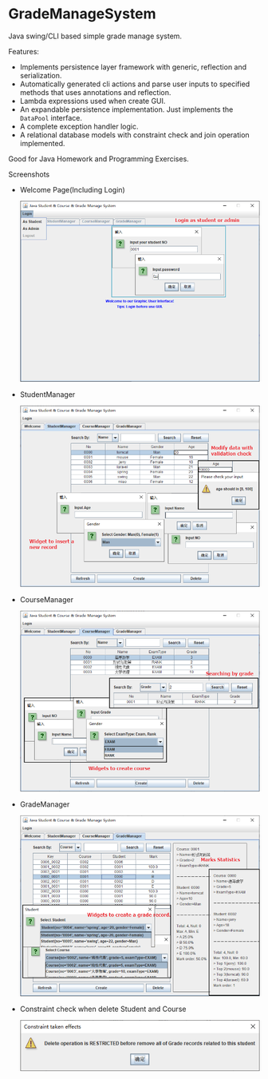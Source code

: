 # GradeManageSystem

Java swing/CLI based simple grade manage system.

Features:

* Implements persistence layer framework with generic, reflection and serialization.
* Automatically generated cli actions and parse user inputs to specified methods that uses annotations and reflection.
* Lambda expressions used when create GUI.
* An expandable persistence implementation. Just implements the `DataPool` interface.
* A complete exception handler logic.
* A relational database models with constraint check and join operation implemented.

Good for Java Homework and Programming Exercises.



Screenshots

* Welcome Page(Including Login)

  ![image-20201213193405507](README.assets/image-20201213193405507.png)

* StudentManager

  ![image-20201213193900534](README.assets/image-20201213193900534.png)

* CourseManager

  ![image-20201213195043386](README.assets/image-20201213195043386.png)

* GradeManager

  ![image-20201213195502665](README.assets/image-20201213195502665.png)

* Constraint check when delete Student and Course

  ![image-20201213194831018](README.assets/image-20201213194831018.png)

